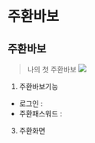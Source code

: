 # 주환바보
## 주환바보
> 나의 첫 주환바보
> <img src="https://img1.daumcdn.net/thumb/R1280x0.fjpg/?fname=http://t1.daumcdn.net/brunch/service/user/a2To/image/-4ZDMcKlWuZ11l5yCt_V-lzbDxM.jpeg"></img>
1. 주환바보기능
  - 로그인 :
  - 주환패스워드 :
3. 주환화면
